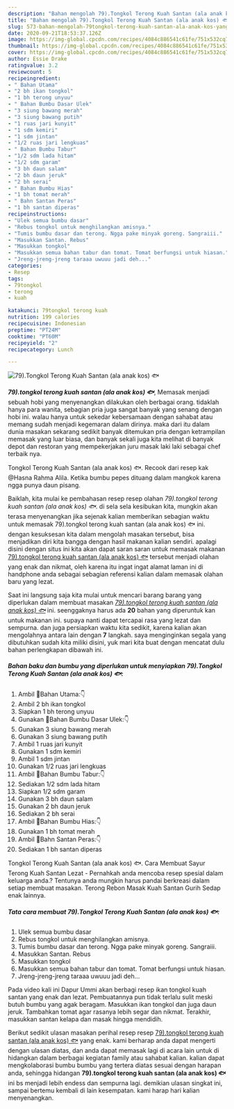 ```yaml
---
description: "Bahan mengolah 79).Tongkol Terong Kuah Santan (ala anak kos) 🐟 yang sempurna"
title: "Bahan mengolah 79).Tongkol Terong Kuah Santan (ala anak kos) 🐟 yang sempurna"
slug: 573-bahan-mengolah-79tongkol-terong-kuah-santan-ala-anak-kos-yang-sempurna
date: 2020-09-21T18:53:37.126Z
image: https://img-global.cpcdn.com/recipes/4084c886541c61fe/751x532cq70/79tongkol-terong-kuah-santan-ala-anak-kos-🐟-foto-resep-utama.jpg
thumbnail: https://img-global.cpcdn.com/recipes/4084c886541c61fe/751x532cq70/79tongkol-terong-kuah-santan-ala-anak-kos-🐟-foto-resep-utama.jpg
cover: https://img-global.cpcdn.com/recipes/4084c886541c61fe/751x532cq70/79tongkol-terong-kuah-santan-ala-anak-kos-🐟-foto-resep-utama.jpg
author: Essie Drake
ratingvalue: 3.2
reviewcount: 5
recipeingredient:
- " Bahan Utama"
- "2 bh ikan tongkol"
- "1 bh terong unyuu"
- " Bahan Bumbu Dasar Ulek"
- "3 siung bawang merah"
- "3 siung bawang putih"
- "1 ruas jari kunyit"
- "1 sdm kemiri"
- "1 sdm jintan"
- "1/2 ruas jari lengkuas"
- " Bahan Bumbu Tabur"
- "1/2 sdm lada hitam"
- "1/2 sdm garam"
- "3 bh daun salam"
- "2 bh daun jeruk"
- "2 bh serai"
- " Bahan Bumbu Hias"
- "1 bh tomat merah"
- " Bahn Santan Peras"
- "1 bh santan diperas"
recipeinstructions:
- "Ulek semua bumbu dasar"
- "Rebus tongkol untuk menghilangkan amisnya."
- "Tumis bumbu dasar dan terong. Ngga pake minyak goreng. Sangraiii."
- "Masukkan Santan. Rebus"
- "Masukkan tongkol"
- "Masukkan semua bahan tabur dan tomat. Tomat berfungsi untuk hiasan."
- "Jreng-jreng-jreng taraaa uwuuu jadi deh..."
categories:
- Resep
tags:
- 79tongkol
- terong
- kuah

katakunci: 79tongkol terong kuah 
nutrition: 199 calories
recipecuisine: Indonesian
preptime: "PT24M"
cooktime: "PT60M"
recipeyield: "2"
recipecategory: Lunch

---
```



![79).Tongkol Terong Kuah Santan (ala anak kos) 🐟](https://img-global.cpcdn.com/recipes/4084c886541c61fe/751x532cq70/79tongkol-terong-kuah-santan-ala-anak-kos-🐟-foto-resep-utama.jpg)

<b><i>79).tongkol terong kuah santan (ala anak kos) 🐟</i></b>, Memasak menjadi sebuah hobi yang menyenangkan dilakukan oleh berbagai orang. tidaklah hanya para wanita, sebagian pria juga sangat banyak yang senang dengan hobi ini. walau hanya untuk sekedar kebersamaan dengan sahabat atau memang sudah menjadi kegemaran dalam dirinya. maka dari itu dalam dunia masakan sekarang sedikit banyak ditemukan pria dengan ketrampilan memasak yang luar biasa, dan banyak sekali juga kita melihat di banyak depot dan restoran yang mempekerjakan juru masak laki laki sebagai chef terbaik nya.

Tongkol Terong Kuah Santan (ala anak kos) 🐟. Recook dari resep kak @Hasna Rahma Alila. Ketika bumbu pepes dituang dalam mangkok karena ngga punya daun pisang.

Baiklah, kita mulai ke pembahasan resep resep olahan <i>79).tongkol terong kuah santan (ala anak kos) 🐟</i>. di sela sela kesibukan kita, mungkin akan terasa menyenangkan jika sejenak kalian memberikan sebagian waktu untuk memasak 79).tongkol terong kuah santan (ala anak kos) 🐟 ini. dengan kesuksesan kita dalam mengolah masakan tersebut, bisa menjadikan diri kita bangga dengan hasil makanan kalian sendiri. apalagi disini dengan situs ini kita akan dapat saran saran untuk memasak makanan <u>79).tongkol terong kuah santan (ala anak kos) 🐟</u> tersebut menjadi olahan yang enak dan nikmat, oleh karena itu ingat ingat alamat laman ini di handphone anda sebagai sebagian referensi kalian dalam memasak olahan baru yang lezat.


Saat ini langsung saja kita mulai untuk mencari barang barang yang diperlukan dalam membuat masakan <u><i>79).tongkol terong kuah santan (ala anak kos) 🐟</i></u> ini. seenggaknya harus ada <b>20</b> bahan yang diperuntuk kan untuk makanan ini. supaya nanti dapat tercapai rasa yang lezat dan sempurna. dan juga persiapkan waktu kita sedikit, karena kalian akan mengolahnya antara lain dengan <b>7</b> langkah. saya menginginkan segala yang dibutuhkan sudah kita miliki disini, yuk mari kita buat dengan mencatat dulu bahan perlengkapan dibawah ini.

<!--inarticleads1-->

##### Bahan baku dan bumbu yang diperlukan untuk menyiapkan 79).Tongkol Terong Kuah Santan (ala anak kos) 🐟:

1. Ambil  🔵Bahan Utama:👇
1. Ambil 2 bh ikan tongkol
1. Siapkan 1 bh terong unyuu
1. Gunakan  🔵Bahan Bumbu Dasar Ulek:👇
1. Gunakan 3 siung bawang merah
1. Gunakan 3 siung bawang putih
1. Ambil 1 ruas jari kunyit
1. Gunakan 1 sdm kemiri
1. Ambil 1 sdm jintan
1. Gunakan 1/2 ruas jari lengkuas
1. Ambil  🔵Bahan Bumbu Tabur:👇
1. Sediakan 1/2 sdm lada hitam
1. Siapkan 1/2 sdm garam
1. Gunakan 3 bh daun salam
1. Gunakan 2 bh daun jeruk
1. Sediakan 2 bh serai
1. Ambil  🔵Bahan Bumbu Hias:👇
1. Gunakan 1 bh tomat merah
1. Ambil  🔵Bahn Santan Peras:👇
1. Sediakan 1 bh santan diperas


Tongkol Terong Kuah Santan (ala anak kos) 🐟. Cara Membuat Sayur Terong Kuah Santan Lezat - Pernahkah anda mencoba resep spesial dalam keluarga anda.? Tentunya anda mungkin harus pandai berkreasi dalam setiap membuat masakan. Terong Rebon Masak Kuah Santan Gurih Sedap enak lainnya. 

<!--inarticleads2-->

##### Tata cara membuat 79).Tongkol Terong Kuah Santan (ala anak kos) 🐟:

1. Ulek semua bumbu dasar
1. Rebus tongkol untuk menghilangkan amisnya.
1. Tumis bumbu dasar dan terong. Ngga pake minyak goreng. Sangraiii.
1. Masukkan Santan. Rebus
1. Masukkan tongkol
1. Masukkan semua bahan tabur dan tomat. Tomat berfungsi untuk hiasan.
1. Jreng-jreng-jreng taraaa uwuuu jadi deh...


Pada video kali ini Dapur Ummi akan berbagi resep ikan tongkol kuah santan yang enak dan lezat. Pembuatannya pun tidak terlalu sulit meski butuh bumbu yang agak beragam. Masukkan ikan tongkol dan juga daun jeruk. Tambahkan tomat agar rasanya lebih segar dan nikmat. Terakhir, masukkan santan kelapa dan masak hingga mendidih. 

Berikut sedikit ulasan masakan perihal resep resep <u>79).tongkol terong kuah santan (ala anak kos) 🐟</u> yang enak. kami berharap anda dapat mengerti dengan ulasan diatas, dan anda dapat memasak lagi di acara lain untuk di hidangkan dalam berbagai kegiatan family atau sahabat kalian. kalian dapat mengkolaborasi bumbu bumbu yang tertera diatas sesuai dengan harapan anda, sehingga hidangan <b>79).tongkol terong kuah santan (ala anak kos) 🐟</b> ini bs menjadi lebih endess dan sempurna lagi. demikian ulasan singkat ini, sampai bertemu kembali di lain kesempatan. kami harap hari kalian menyenangkan.
